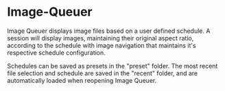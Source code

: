 # Image-Queuer
Image Queuer displays image files based on a user defined schedule. A session will display images, maintaining their original aspect ratio, according to the schedule with image navigation that maintains it's respective schedule configuration. 

Schedules can be saved as presets in the "preset" folder. The most recent file selection and schedule are saved in the "recent" folder, and are automatically loaded when reopening Image Queuer.
